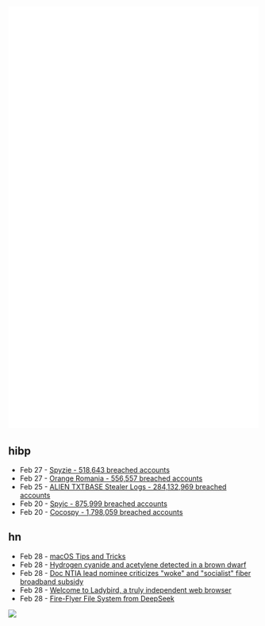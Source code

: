 ![Metrics](https://raw.githubusercontent.com/phixion/phixion/master/metrics.svg)

## hibp

<!--
for https://github.com/phixion/phixion/blob/main/.github/workflows/feeds.yml
-->
<!--START_SECTION:haveibeenpwnd-->
- Feb 27 - [Spyzie - 518,643 breached accounts](https://haveibeenpwned.com/PwnedWebsites#Spyzie)
- Feb 27 - [Orange Romania - 556,557 breached accounts](https://haveibeenpwned.com/PwnedWebsites#OrangeRomania)
- Feb 25 - [ALIEN TXTBASE Stealer Logs - 284,132,969 breached accounts](https://haveibeenpwned.com/PwnedWebsites#AlienStealerLogs)
- Feb 20 - [Spyic - 875,999 breached accounts](https://haveibeenpwned.com/PwnedWebsites#Spyic)
- Feb 20 - [Cocospy - 1,798,059 breached accounts](https://haveibeenpwned.com/PwnedWebsites#Cocospy)
<!--END_SECTION:haveibeenpwnd-->

## hn

<!--
for https://github.com/phixion/phixion/blob/main/.github/workflows/feeds.yml
-->
<!--START_SECTION:hn-->
- Feb 28 - [macOS Tips and Tricks](https://saurabhs.org/macos-tips)
- Feb 28 - [Hydrogen cyanide and acetylene detected in a brown dwarf](https://phys.org/news/2025-02-hydrogen-cyanide-acetylene-brown-dwarf.html)
- Feb 28 - [Doc NTIA lead nominee criticizes "woke" and "socialist" fiber broadband subsidy](https://broadbandbreakfast.com/incoming-ntia-chief-doesnt-like-beads-fiber-preference-low-cost-mandates-2/)
- Feb 28 - [Welcome to Ladybird, a truly independent web browser](https://github.com/LadybirdBrowser/ladybird)
- Feb 28 - [Fire-Flyer File System from DeepSeek](https://github.com/deepseek-ai/3FS)
<!--END_SECTION:hn-->

<!--
for https://yhype.me
-->
![](https://hit.yhype.me/github/profile?user_id=13013670)
